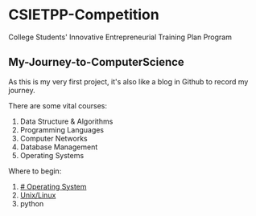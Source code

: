 #  CSIETPP-Competition
College Students' Innovative Entrepreneurial Training Plan Program

## My-Journey-to-ComputerScience
As this is my very first project, it's also like a blog in Github to record my journey.

There are some vital courses:
1. Data Structure & Algorithms
2. Programming Languages
3. Computer Networks
4. Database Management
5. Operating Systems

Where to begin:
1. [# Operating System](https://www.tutorialspoint.com/operating_system/index.htm)
2. [Unix/Linux](https://www.tutorialspoint.com/unix/index.htm)
4. python
